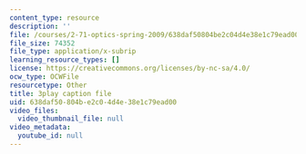 ```yaml
---
content_type: resource
description: ''
file: /courses/2-71-optics-spring-2009/638daf50804be2c04d4e38e1c79ead00_Q84-DIyl5wQ.srt
file_size: 74352
file_type: application/x-subrip
learning_resource_types: []
license: https://creativecommons.org/licenses/by-nc-sa/4.0/
ocw_type: OCWFile
resourcetype: Other
title: 3play caption file
uid: 638daf50-804b-e2c0-4d4e-38e1c79ead00
video_files:
  video_thumbnail_file: null
video_metadata:
  youtube_id: null
---
```

